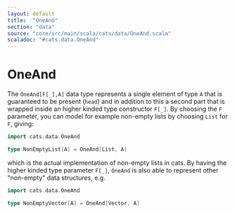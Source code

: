 ```yaml
---
layout: default
title:  "OneAnd"
section: "data"
source: "core/src/main/scala/cats/data/OneAnd.scala"
scaladoc: "#cats.data.OneAnd"
---
```

# OneAnd

The `OneAnd[F[_],A]` data type represents a single element of type `A`
that is guaranteed to be present (`head`) and in addition to this a
second part that is wrapped inside an higher kinded type constructor
`F[_]`.  By choosing the `F` parameter, you can model for example
non-empty lists by choosing `List` for `F`, giving:

```scala
import cats.data.OneAnd

type NonEmptyList[A] = OneAnd[List, A]
```

which is the actual implementation of non-empty lists in cats.  By
having the higher kinded type parameter `F[_]`, `OneAnd` is also able
to represent other "non-empty" data structures, e.g.

```scala
import cats.data.OneAnd

type NonEmptyVector[A] = OneAnd[Vector, A]
```
